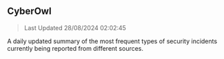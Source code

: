 ## CyberOwl 
> Last Updated 28/08/2024 02:02:45 


A daily updated summary of the most frequent types of security incidents currently being reported from different sources.

